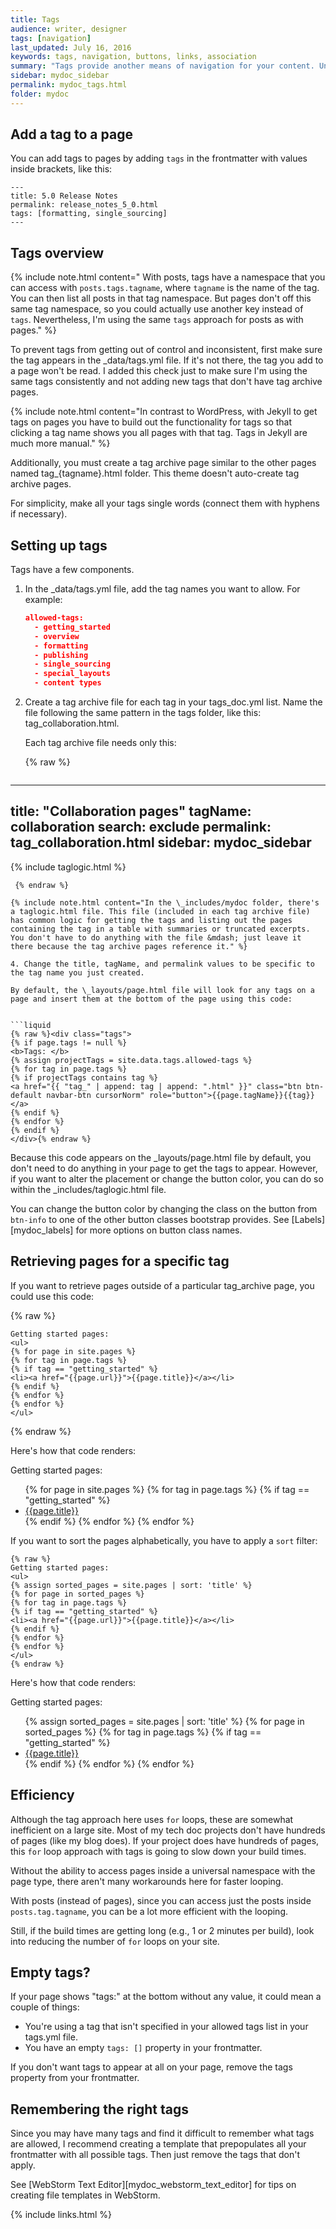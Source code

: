 ```yaml
---
title: Tags
audience: writer, designer
tags: [navigation]
last_updated: July 16, 2016
keywords: tags, navigation, buttons, links, association
summary: "Tags provide another means of navigation for your content. Unlike the table of contents, tags can show the content in a variety of arrangements and groupings. Implementing tags in this Jekyll theme is somewhat of a manual process."
sidebar: mydoc_sidebar
permalink: mydoc_tags.html
folder: mydoc
---
```


## Add a tag to a page
You can add tags to pages by adding `tags` in the frontmatter with values inside brackets, like this:

```
---
title: 5.0 Release Notes
permalink: release_notes_5_0.html
tags: [formatting, single_sourcing]
---
```

## Tags overview

{% include note.html content=" With posts, tags have a namespace that you can access with <code>posts.tags.tagname</code>, where <code>tagname</code> is the name of the tag. You can then list all posts in that tag namespace. But pages don't off this same tag namespace, so you could actually use another key instead of <code>tags</code>. Nevertheless, I'm using the same <code>tags</code> approach for posts as with pages." %}


To prevent tags from getting out of control and inconsistent, first make sure the tag appears in the \_data/tags.yml file. If it's not there, the tag you add to a page won't be read. I added this check just to make sure I'm using the same tags consistently and not adding new tags that don't have tag archive pages.


{% include note.html content="In contrast to WordPress, with Jekyll to get tags on pages you have to build out the functionality for tags so that clicking a tag name shows you all pages with that tag. Tags in Jekyll are much more manual." %}

Additionally, you must create a tag archive page similar to the other pages named tag_{tagname}.html folder. This theme doesn't auto-create tag archive pages.

For simplicity, make all your tags single words (connect them with hyphens if necessary).

## Setting up tags

Tags have a few components.

1. In the \_data/tags.yml file, add the tag names you want to allow. For example:

   ```json
   allowed-tags:
     - getting_started
     - overview
     - formatting
     - publishing
     - single_sourcing
     - special_layouts
     - content types
   ```

3. Create a tag archive file for each tag in your tags_doc.yml list. Name the file following the same pattern in the tags folder, like this: tag_collaboration.html.

   Each tag archive file needs only this:

   {% raw %}
   ```liquid
---
title: "Collaboration pages"
tagName: collaboration
search: exclude
permalink: tag_collaboration.html
sidebar: mydoc_sidebar
---
{% include taglogic.html %}
   ```
    {% endraw %}

   {% include note.html content="In the \_includes/mydoc folder, there's a taglogic.html file. This file (included in each tag archive file) has common logic for getting the tags and listing out the pages containing the tag in a table with summaries or truncated excerpts. You don't have to do anything with the file &mdash; just leave it there because the tag archive pages reference it." %}

4. Change the title, tagName, and permalink values to be specific to the tag name you just created.

   By default, the \_layouts/page.html file will look for any tags on a page and insert them at the bottom of the page using this code:


```liquid
{% raw %}<div class="tags">
{% if page.tags != null %}
<b>Tags: </b>
{% assign projectTags = site.data.tags.allowed-tags %}
{% for tag in page.tags %}
{% if projectTags contains tag %}
<a href="{{ "tag_" | append: tag | append: ".html" }}" class="btn btn-default navbar-btn cursorNorm" role="button">{{page.tagName}}{{tag}}</a>
{% endif %}
{% endfor %}
{% endif %}
</div>{% endraw %}
```


Because this code appears on the \_layouts/page.html file by default, you don't need to do anything in your page to get the tags to appear. However, if you want to alter the placement or change the button color, you can do so within the \_includes/taglogic.html file.

You can change the button color by changing the class on the button from `btn-info` to one of the other button classes bootstrap provides. See [Labels][mydoc_labels] for more options on button class names.

## Retrieving pages for a specific tag

If you want to retrieve pages outside of a particular tag_archive page, you could use this code:

{% raw %}
```liquid
Getting started pages:
<ul>
{% for page in site.pages %}
{% for tag in page.tags %}
{% if tag == "getting_started" %}
<li><a href="{{page.url}}">{{page.title}}</a></li>
{% endif %}
{% endfor %}
{% endfor %}
</ul>
```
{% endraw %}

Here's how that code renders:

Getting started pages:
<ul>
{% for page in site.pages %}
{% for tag in page.tags %}
{% if tag == "getting_started" %}
<li><a href="{{page.url}}">{{page.title}}</a></li>
{% endif %}
{% endfor %}
{% endfor %}
</ul>

If you want to sort the pages alphabetically, you have to apply a `sort` filter:

```liquid
{% raw %}
Getting started pages:
<ul>
{% assign sorted_pages = site.pages | sort: 'title' %}
{% for page in sorted_pages %}
{% for tag in page.tags %}
{% if tag == "getting_started" %}
<li><a href="{{page.url}}">{{page.title}}</a></li>
{% endif %}
{% endfor %}
{% endfor %}
</ul>
{% endraw %}
```

Here's how that code renders:

Getting started pages:
<ul>
{% assign sorted_pages = site.pages | sort: 'title' %}
{% for page in sorted_pages %}
{% for tag in page.tags %}
{% if tag == "getting_started" %}
<li><a href="{{page.url}}">{{page.title}}</a></li>
{% endif %}
{% endfor %}
{% endfor %}
</ul>

## Efficiency
Although the tag approach here uses `for` loops, these are somewhat inefficient on a large site. Most of my tech doc projects don't have hundreds of pages (like my blog does). If your project does have hundreds of pages, this `for` loop approach with tags is going to slow down your build times.

Without the ability to access pages inside a universal namespace with the page type, there aren't many workarounds here for faster looping.

With posts (instead of pages), since you can access just the posts inside `posts.tag.tagname`, you can be a lot more efficient with the looping.

Still, if the build times are getting long (e.g., 1 or 2 minutes per build), look into reducing the number of `for` loops on your site.

## Empty tags?

If your page shows "tags:" at the bottom without any value, it could mean a couple of things:

* You're using a tag that isn't specified in your allowed tags list in your tags.yml file.
* You have an empty `tags: []` property in your frontmatter.

If you don't want tags to appear at all on your page, remove the tags property from your frontmatter.

## Remembering the right tags

Since you may have many tags and find it difficult to remember what tags are allowed, I recommend creating a template that prepopulates all your frontmatter with all possible tags. Then just remove the tags that don't apply.

See [WebStorm Text Editor][mydoc_webstorm_text_editor] for tips on creating file templates in WebStorm.

{% include links.html %}
